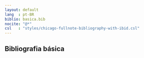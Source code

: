 ```yaml
---
layout: default
lang  : pt-BR
biblio: basica.bib
nocite: "@*"
csl   : "styles/chicago-fullnote-bibliography-with-ibid.csl"
---
```


Bibliografia básica
-------------------

